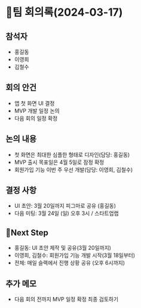 # 📝팀 회의록(2024-03-17)
## 참석자
- 홍길동
- 이영희
- 김철수
## 회의 안건
- 앱 첫 화면 UI 결정
- MVP 개발 일정 논의
- 다음 회의 일정 확정
## 논의 내용
- 첫 화면은 최대한 심플한 형태로 디자인(담당: 홍길동)
- MVP 출시 목표일은 4월 5일로 잠정 확정
- 회원가입 기능 이번 주 우선 개발(담당: 이영희, 김철수)
## 결정 사항
- UI 초안: 3월 20일까지 피그마로 공유 (홍길동)
- 다음 미팅: 3월 24일 (일) 오후 3시 / 스타트업랩
## 📌Next Step
- 홍길동: UI 초안 제작 및 공유(3월 20일까지)
- 이영희, 김철수: 회원가입 기능 개발 시작(3월 18일부터)
- 전체: 매일 슬랙에서 진행 상황 공유 (오후 6시까지)
## 추가 메모
- 다음 회의 전까지 MVP 일정 확정 최종 검토하기
